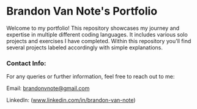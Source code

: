 # Brandon Van Note's Portfolio
Welcome to my portfolio! This repository showcases my journey and expertise in multiple different coding languages. It includes various solo projects and exercises I have completed. Within this repository you'll find several projects labeled accordingly with simple explanations.


### Contact Info:
For any queries or further information, feel free to reach out to me:

Email: brandonvnote@gmail.com

LinkedIn: (www.linkedin.com/in/brandon-van-note)

